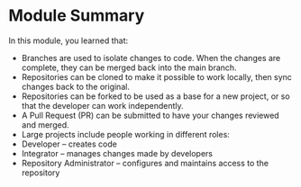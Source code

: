 # Module Summary

In this module, you learned that:

- Branches are used to isolate changes to code. When the changes are complete, they can be merged back into the main branch.
- Repositories can be cloned to make it possible to work locally, then sync changes back to the original.
- Repositories can be forked to be used as a base for a new project, or so that the developer can work independently.
- A Pull Request (PR) can be submitted to have your changes reviewed and merged.
- Large projects include people working in different roles:
- Developer – creates code
- Integrator – manages changes made by developers
- Repository Administrator – configures and maintains access to the repository
